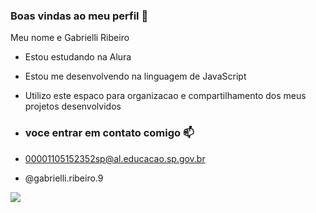 ### Boas vindas ao meu perfil 💙

Meu nome e Gabrielli Ribeiro

- Estou estudando na Alura
- Estou me desenvolvendo na linguagem de JavaScript
- Utilizo este espaco para organizacao e compartilhamento dos meus projetos desenvolvidos

- ### voce entrar em contato comigo 📫

- 00001105152352sp@al.educacao.sp.gov.br

- @gabrielli.ribeiro.9

![](https://media1.tenor.com/m/opEBWw0uddoAAAAC/umm.gif)
